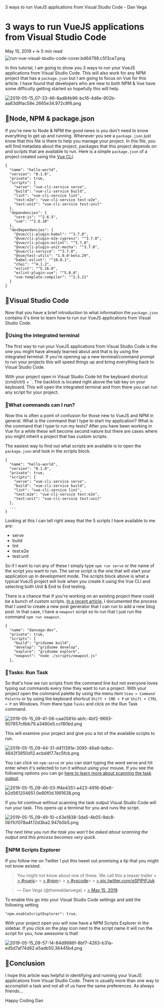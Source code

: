 3 ways to run VueJS applications from Visual Studio Code - Dan Vega

# 3 ways to run VueJS applications from Visual Studio Code

May 15, 2019 • ☕️ 5 min read![run-vue-visual-studio-code-cover.bd64798.c5f3ce7.png](../_resources/fd8644c6cb17059443811f6a1ba1a2f9.png)

In this tutorial, I am going to show you 3 ways to run your VueJS applications from Visual Studio Code. This will also work for any NPM project that has a `package.json` but I am going to focus on Vue for this article. I have found that developers who are new to both NPM & Vue have some difficulty getting started so hopefully this will help.

![2019-05-15_07-33-46-8ad84b96-bc16-4d6e-902b-aa83d9fac58e.2665e34.972c8f6.png](../_resources/c5fe960578de2d87e1d6f9ddef190177.png)

## [](https://www.danvega.dev/blog/2019/05/15/run-vue-visual-studio-code/#node-npm--packagejson)Node, NPM & package.json

If you're new to Node & NPM the good news is you don't need to know everything to get up and running. Whenever you see a `package.json` just know that this file is there to help you manage your project. In this file, you will find metadata about the project, packages that this project depends on and scripts that are available to run. Here is a simple `package.json` of a project created using the [Vue CLI](https://cli.vuejs.org/).

	{
	  "name": "hello-world",
	  "version": "0.1.0",
	  "private": true,
	  "scripts": {
	    "serve": "vue-cli-service serve",
	    "build": "vue-cli-service build",
	    "lint": "vue-cli-service lint",
	    "test:e2e": "vue-cli-service test:e2e",
	    "test:unit": "vue-cli-service test:unit"
	  },
	  "dependencies": {
	    "core-js": "^2.6.5",
	    "vue": "^2.6.10"
	  },
	  "devDependencies": {
	    "@vue/cli-plugin-babel": "^3.7.0",
	    "@vue/cli-plugin-e2e-cypress": "^3.7.0",
	    "@vue/cli-plugin-eslint": "^3.7.0",
	    "@vue/cli-plugin-unit-mocha": "^3.7.0",
	    "@vue/cli-service": "^3.7.0",
	    "@vue/test-utils": "1.0.0-beta.29",
	    "babel-eslint": "^10.0.1",
	    "chai": "^4.1.2",
	    "eslint": "^5.16.0",
	    "eslint-plugin-vue": "^5.0.0",
	    "vue-template-compiler": "^2.5.21"
	  }
	}

## [](https://www.danvega.dev/blog/2019/05/15/run-vue-visual-studio-code/#visual-studio-code)Visual Studio Code

Now that you have a brief introduction to what information the `package.json` contains it's time to learn how to run our VueJS applications from Visual Studio Code.

### [](https://www.danvega.dev/blog/2019/05/15/run-vue-visual-studio-code/#using-the-integrated-terminal)Using the integrated terminal

The first way to run your VueJS applications from Visual Studio Code is the one you might have already learned about and that is by using the integrated terminal. If you're opening up a new terminal/command prompt to run your projects this will speed things up and bring everything back to Visual Studio Code.

With your project open in Visual Studio Code hit the keyboard shortcut (cmd/ctrl) + `. The backtick is located right above the tab key on your keyboard. This will open the integrated terminal and from there you can run any script for your project.

### [](https://www.danvega.dev/blog/2019/05/15/run-vue-visual-studio-code/#what-commands-can-i-run)What commands can I run?

Now this is often a point of confusion for those new to VueJS and NPM in general. What is the command that I type to start my application? What is the command that I type to run my tests? After you have been working in Vue for a while these will become second nature but there are cases where you might inherit a project that has custom scripts.

The easiest way to find out what scripts are available is to open the `package.json` and look in the scripts block.

	{
	  "name": "hello-world",
	  "version": "0.1.0",
	  "private": true,
	  "scripts": {
	    "serve": "vue-cli-service serve",
	    "build": "vue-cli-service build",
	    "lint": "vue-cli-service lint",
	    "test:e2e": "vue-cli-service test:e2e",
	    "test:unit": "vue-cli-service test:unit"
	  },
	  ...
	}

Looking at this I can tell right away that the 5 scripts I have available to me are:

- serve
- build
- lint
- test:e2e
- test:unit

So if I want to run any of these I simply type `npm run serve` or the name of the script you want to run. The serve script is the one that will start your application up in development mode. The scripts block above is what a typical VueJS project will look when you create it using the Vue CLI and selecting both Unit & End to End testing.

There is a chance that if you're working on an existing project there could be a bunch of custom scripts. [In a recent article](https://www.danvega.dev/blog/2019/04/23/gridsome-blog-post-generator), I documented the process that I used to create a new post generator that I can run to add a new blog post. In that case, I have a `newpost` script so to run that I just run the command `npm run newpost`.

	{
	  "name": "danvega-dev",
	  "private": true,
	  "scripts": {
	    "build": "gridsome build",
	    "develop": "gridsome develop",
	    "explore": "gridsome explore",
	    "newpost": "node ./scripts/newpost.js"
	  },

### [](https://www.danvega.dev/blog/2019/05/15/run-vue-visual-studio-code/#tasks-run-task)Tasks: Run Task

So that's how we run scripts from the command line but not everyone loves typing out commands every time they want to run a project. With your project open the command palette by using the menu item `View > Command Palette` or by using the keyboard shortcut `Shift + CMD + P` or `Shift + CTRL + P` on Windows. From there type `Tasks` and click on the Run Task command.

![2019-05-15_09-41-08-caa0581d-abfc-4bf2-9693-907857c6bb79.a3460e5.ccf80bd.png](../_resources/0b824605ce09f4f7fb0df7e547ecb04f.png)

This will examine your project and give you a list of the available scripts to run.

![2019-05-15_09-44-31-d411391e-3095-46a9-bdbc-4842f3950d12.ecbd4f7.7ec5fcb.png](../_resources/717c7663411246f4653f6860149f6667.png)

You can click on `npm:serve` or you can start typing the word serve and hit enter when it's selected to run it without using your mouse. If you see the following options you can go [here to learn more about scanning the task output](https://code.visualstudio.com/docs/editor/tasks#vscode).

![2019-05-15_09-46-03-ff4e4351-a423-4916-80e6-b2d561204651.0e80f0d.1991638.png](../_resources/12e5d15da48389ede35a9480f825375b.png)

If you hit continue without scanning the task output Visual Studio Code will run your task. This opens up a terminal for you and runs the script.

![2019-05-15_09-49-10-c43e1838-3da5-4b05-9dc8-0b11cf078a4f.12d3ba2.947b5b5.png](../_resources/ddfe9eb218ec4c88a5f46d072eeb26f2.png)

*The next time you run the task you won't be asked about scanning the output and this process becomes very quick*.

### [](https://www.danvega.dev/blog/2019/05/15/run-vue-visual-studio-code/#npm-scripts-explorer)NPM Scripts Explorer

If you follow me on Twitter I put this tweet out promising a tip that you might not know existed.

> You might not know about one of these. We call this a teaser trailer > [> #vuejs](https://twitter.com/hashtag/vuejs?src=hash&ref_src=twsrc%5Etfw)>   > [> #npm](https://twitter.com/hashtag/npm?src=hash&ref_src=twsrc%5Etfw)>   > [> #vscode](https://twitter.com/hashtag/vscode?src=hash&ref_src=twsrc%5Etfw)>   > [> pic.twitter.com/gSPlPtFJuk](https://t.co/gSPlPtFJuk)

> — Dan Vega (@therealdanvega) > [> May 15, 2019](https://twitter.com/therealdanvega/status/1128628100898619392?ref_src=twsrc%5Etfw)

To enable this go into your Visual Studio Code settings and add the following setting

`"npm.enableScriptExplorer": true,`

With your project open you will now have a NPM Scripts Explorer in the sidebar. If you click on the play icon next to the script name it will run the script for you, how awesome is that!

![2019-05-15_09-57-14-84d9686f-8bf7-4263-b31a-ed5d7af74d62.e5adb50.36445b4.png](../_resources/4bb275993b36c67b579ad9f41985183d.png)

## [](https://www.danvega.dev/blog/2019/05/15/run-vue-visual-studio-code/#conclusion)Conclusion

I hope this article was helpful in identifying and running your VueJS applications from Visual Studio Code. There is usually more than one way to accomplish a task and not all of us have the same preferences. As always friends...

Happy Coding Dan